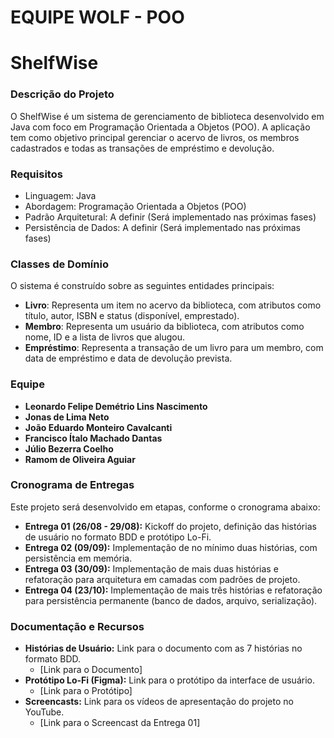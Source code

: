 # EQUIPE WOLF - POO
# ShelfWise

### Descrição do Projeto

O ShelfWise é um sistema de gerenciamento de biblioteca desenvolvido em Java com foco em Programação Orientada a Objetos (POO). A aplicação tem como objetivo principal gerenciar o acervo de livros, os membros cadastrados e todas as transações de empréstimo e devolução.

### Requisitos

* Linguagem: Java
* Abordagem: Programação Orientada a Objetos (POO)
* Padrão Arquitetural: A definir (Será implementado nas próximas fases)
* Persistência de Dados: A definir (Será implementado nas próximas fases)

### Classes de Domínio

O sistema é construído sobre as seguintes entidades principais:

* **Livro**: Representa um item no acervo da biblioteca, com atributos como título, autor, ISBN e status (disponível, emprestado).
* **Membro**: Representa um usuário da biblioteca, com atributos como nome, ID e a lista de livros que alugou.
* **Empréstimo**: Representa a transação de um livro para um membro, com data de empréstimo e data de devolução prevista.

### Equipe

* **Leonardo Felipe Demétrio Lins Nascimento** 
* **Jonas de Lima Neto**
* **João Eduardo Monteiro Cavalcanti**
* **Francisco Ítalo Machado Dantas**
* **Júlio Bezerra Coelho**
* **Ramom de Oliveira Aguiar**


### Cronograma de Entregas

Este projeto será desenvolvido em etapas, conforme o cronograma abaixo:

* **Entrega 01 (26/08 - 29/08):** Kickoff do projeto, definição das histórias de usuário no formato BDD e protótipo Lo-Fi.
* **Entrega 02 (09/09):** Implementação de no mínimo duas histórias, com persistência em memória.
* **Entrega 03 (30/09):** Implementação de mais duas histórias e refatoração para arquitetura em camadas com padrões de projeto.
* **Entrega 04 (23/10):** Implementação de mais três histórias e refatoração para persistência permanente (banco de dados, arquivo, serialização).

### Documentação e Recursos

* **Histórias de Usuário:** Link para o documento com as 7 histórias no formato BDD.
    * [Link para o Documento]
* **Protótipo Lo-Fi (Figma):** Link para o protótipo da interface de usuário.
    * [Link para o Protótipo]
* **Screencasts:** Link para os vídeos de apresentação do projeto no YouTube.
    * [Link para o Screencast da Entrega 01]
